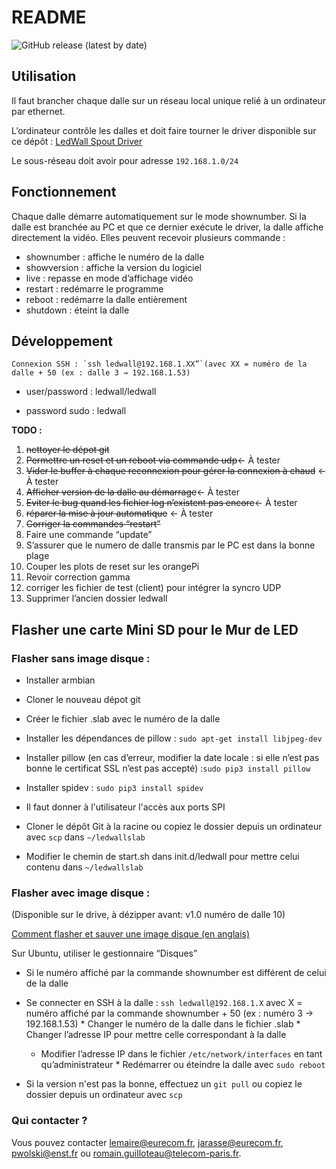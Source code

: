 # README #

![GitHub release (latest by date)](https://img.shields.io/github/v/release/telecom-sound-and-magic/ledwallslab)

## Utilisation

Il faut brancher chaque dalle sur un réseau local unique relié à un ordinateur par ethernet.

L’ordinateur contrôle les dalles et doit faire tourner le driver disponible sur ce dépôt : [LedWall Spout Driver](https://github.com/TelecomSoundAndMagic/ledwallspoutdriver)

Le sous-réseau doit avoir pour adresse `192.168.1.0/24`


## Fonctionnement

Chaque dalle démarre automatiquement sur le mode shownumber. Si la dalle est branchée au PC et que ce dernier exécute le driver, la dalle affiche directement la vidéo. Elles peuvent recevoir plusieurs commande :



*   shownumber : affiche le numéro de la dalle
*   showversion : affiche la version du logiciel
*   live : repasse en mode d’affichage vidéo
*   restart : redémarre le programme
*   reboot : redémarre la dalle entièrement
*   shutdown : éteint la dalle


## Développement

	Connexion SSH : `ssh ledwall@192.168.1.XX”`(avec XX = numéro de la dalle + 50 (ex : dalle 3 → 192.168.1.53)

* user/password : ledwall/ledwall

* password sudo : ledwall

**TODO :** 


1. ~~nettoyer le dépot git~~
2. ~~Permettre un reset et un reboot via commande udp~~← À tester
3. ~~Vider le buffer à chaque reconnexion pour gérer la connexion à chaud~~ ← À tester
4. ~~Afficher version de la dalle au démarrage~~← À tester
5. ~~Eviter le bug quand les fichier log n’existent pas encore~~← À tester
6. ~~réparer la mise à jour automatique~~  ← À tester
7. ~~Corriger la commandes “restart”~~
8. Faire une commande “update”
9. S’assurer que le numero de dalle transmis par le PC est dans la bonne plage 
10. Couper les plots de reset sur les orangePi
11. Revoir correction gamma
12. corriger les fichier de test (client) pour intégrer la syncro UDP
13. Supprimer l’ancien dossier ledwall

## Flasher une carte Mini SD pour le Mur de LED

### Flasher sans image disque :

* Installer armbian

* Cloner le nouveau dépot git 

* Créer le fichier .slab avec le numéro de la dalle

* Installer les dépendances de pillow : `sudo apt-get install libjpeg-dev`

* Installer pillow (en cas d’erreur, modifier la date locale : si elle n’est pas bonne le certificat SSL n’est pas accepté) :`sudo pip3 install pillow`

* Installer spidev : `sudo pip3 install spidev`

* Il faut donner à l'utilisateur l'accès aux ports SPI

* Cloner le dépôt Git à la racine ou copiez le dossier depuis un ordinateur avec `scp` dans `~/ledwallslab`

* Modifier le chemin de start.sh dans init.d/ledwall pour mettre celui contenu dans `~/ledwallslab`

### Flasher avec image disque :

(Disponible sur le drive, à dézipper avant: v1.0 numéro de dalle 10)

[Comment flasher et sauver une image disque (en anglais)](https://beebom.com/how-clone-raspberry-pi-sd-card-windows-linux-macos/)

Sur Ubuntu, utiliser le gestionnaire “Disques”



*   Si le numéro affiché par la commande shownumber est différent de celui de la dalle
   *   Se connecter en SSH à la dalle : `ssh ledwall@192.168.1.X`  avec X = numéro affiché par la commande shownumber + 50 (ex : numéro 3 → 192.168.1.53)
    *   Changer le numéro de la dalle dans le fichier .slab
    *   Changer l’adresse IP pour mettre celle correspondant à la dalle
        *   Modifier l’adresse IP dans le fichier `/etc/network/interfaces` en tant qu’administrateur
    *   Redémarrer ou éteindre la dalle avec `sudo reboot`

* Si la version n'est pas la bonne, effectuez un `git pull` ou copiez le dossier depuis un ordinateur avec `scp`

### Qui contacter ? ###

Vous pouvez contacter lemaire@eurecom.fr, jarasse@eurecom.fr,  pwolski@enst.fr ou romain.guilloteau@telecom-paris.fr.
